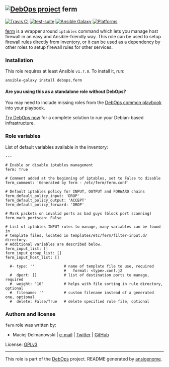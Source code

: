 
## [![DebOps project](http://debops.org/images/debops-small.png)](http://debops.org) ferm



[![Travis CI](http://img.shields.io/travis/debops/ansible-ferm.svg?style=flat)](http://travis-ci.org/debops/ansible-ferm) [![test-suite](http://img.shields.io/badge/test--suite-ansible--ferm-blue.svg?style=flat)](https://github.com/debops/test-suite/tree/master/ansible-ferm/)  [![Ansible Galaxy](http://img.shields.io/badge/galaxy-debops.ferm-660198.svg?style=flat)](https://galaxy.ansible.com/list#/roles/1565) [![Platforms](http://img.shields.io/badge/platforms-debian%20|%20ubuntu-lightgrey.svg?style=flat)](#)






[ferm](http://ferm.foo-projects.org/) is a wrapper around `iptables`
command which lets you manage host firewall in an easy and Ansible-friendly
way. This role can be used to setup firewall rules directly from inventory,
or it can be used as a dependency by other roles to setup firewall rules
for other services.





### Installation

This role requires at least Ansible `v1.7.0`. To install it, run:

    ansible-galaxy install debops.ferm

#### Are you using this as a standalone role without DebOps?

You may need to include missing roles from the [DebOps common
playbook](https://github.com/debops/debops-playbooks/blob/master/playbooks/common.yml)
into your playbook.

[Try DebOps now](https://github.com/debops/debops) for a complete solution to run your Debian-based infrastructure.








### Role variables

List of default variables available in the inventory:

    ---
    
    # Enable or disable iptables management
    ferm: True
    
    # Comment added at the beginning of iptables, set to False to disable
    ferm_comment: 'Generated by ferm - /etc/ferm/ferm.conf'
    
    # Default iptables policy for INPUT, OUTPUT and FORWARD chains
    ferm_default_policy_input: 'DROP'
    ferm_default_policy_output: 'ACCEPT'
    ferm_default_policy_forward: 'DROP'
    
    # Mark packets on invalid ports as bad guys (block port scanning)
    ferm_mark_portscan: False
    
    # List of iptables INPUT rules to manage, many variables can be found in
    # template files, located in templates/etc/ferm/filter-input.d/ directory.
    # Additional variables are described below.
    ferm_input_list: []
    ferm_input_group_list: []
    ferm_input_host_list: []
    
      #- type: ''             # name of template file to use, required
                              #   format: <type>.conf.j2
      #  dport: []            # list of destination ports to manage, required
      #  weight: '10'         # helps with file sorting in rule directory, optional
      #  filename: ''         # custom filename instead of a generated one, optional
      #  delete: False/True   # delete specified rule file, optional









### Authors and license

`ferm` role was written by:

- Maciej Delmanowski | [e-mail](mailto:drybjed@gmail.com) | [Twitter](https://twitter.com/drybjed) | [GitHub](https://github.com/drybjed)

License: [GPLv3](https://tldrlegal.com/license/gnu-general-public-license-v3-%28gpl-3%29)



***

This role is part of the [DebOps](http://debops.org/) project. README generated by [ansigenome](https://github.com/nickjj/ansigenome/).
